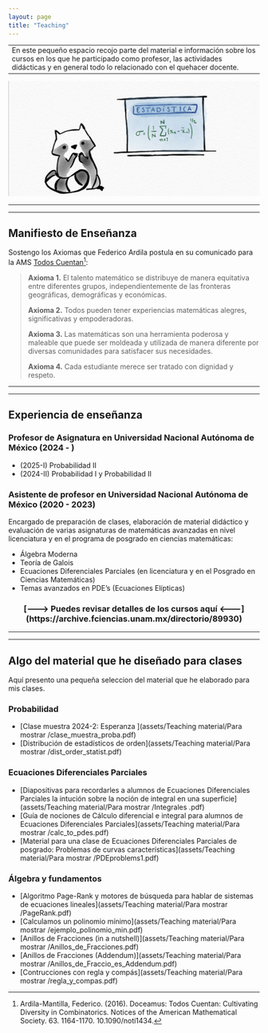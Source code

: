 ```yaml
---
layout: page
title: "Teaching"
---
```


<table><tr><td>En este pequeño espacio recojo parte del material e información sobre los cursos en los que he participado como profesor, las actividades didácticas y en general todo lo relacionado con el quehacer docente. </td></tr></table>

<div style="text-align:center;">
  <img src="/assets/pictures/mapache2.jpeg" alt="math1">
</div>

---
---

## Manifiesto de Enseñanza 

Sostengo los Axiomas que Federico Ardila postula en su comunicado para la AMS  [Todos Cuentan](https://www.ams.org/journals/notices/201610/rnoti-p1164.pdf)[^1]:

> __Axioma 1.__ El talento matemático se distribuye de manera equitativa entre diferentes grupos, independientemente de las fronteras geográficas, demográficas y económicas.
> 
> __Axioma 2.__ Todos pueden tener experiencias matemáticas alegres, significativas y empoderadoras.
> 
> __Axioma 3.__ Las matemáticas son una herramienta poderosa y maleable que puede ser moldeada y utilizada de manera diferente por diversas comunidades para satisfacer sus necesidades.
> 
> __Axioma 4.__ Cada estudiante merece ser tratado con dignidad y respeto.


[^1]: Ardila-Mantilla, Federico. (2016). Doceamus: Todos Cuentan: Cultivating Diversity in Combinatorics. Notices of the American Mathematical Society. 63. 1164-1170. 10.1090/noti1434. 

---
---

## Experiencia de enseñanza 

### Profesor de Asignatura en Universidad Nacional Autónoma de México (2024 - )
- (2025-I) Probabilidad II
- (2024-II) Probabilidad I y Probabilidad II

### Asistente de profesor en Universidad Nacional Autónoma de México (2020 - 2023)

Encargado de preparación de clases, elaboración de material didáctico y evaluación 
de varias asignaturas de matemáticas avanzadas en nivel licenciatura y en el programa de posgrado en ciencias matemáticas:
- Álgebra Moderna
- Teoría de Galois
- Ecuaciones Diferenciales Parciales (en licenciatura y en el Posgrado en Ciencias Matemáticas)
- Temas avanzados en PDE’s (Ecuaciones Elípticas)

 <h3 align="center"> [---> Puedes revisar detalles de los cursos aquí <---](https://archive.fciencias.unam.mx/directorio/89930) </h3>

 

---
---

## Algo del material que he diseñado para clases 
Aquí presento una pequeña seleccion del material que he elaborado para mis clases.

### Probabilidad 

- [Clase muestra 2024-2: Esperanza ](assets/Teaching material/Para mostrar /clase_muestra_proba.pdf)
- [Distribución de estadísticos de orden](assets/Teaching material/Para mostrar /dist_order_statist.pdf)

### Ecuaciones Diferenciales Parciales 

- [Diapositivas para recordarles a alumnos de Ecuaciones Diferenciales Parciales la intución sobre la noción de integral en una superficie](assets/Teaching material/Para mostrar /Integrales .pdf)
- [Guía de nociones de Cálculo diferencial e integral para alumnos de Ecuaciones Diferenciales Parciales](assets/Teaching material/Para mostrar /calc_to_pdes.pdf)
- [Material para una clase de Ecuaciones Diferenciales Parciales de posgrado: Problemas de curvas características](assets/Teaching material/Para mostrar /PDEproblems1.pdf)

### Álgebra y fundamentos
- [Algoritmo Page-Rank y motores de búsqueda para hablar de sistemas de ecuaciones lineales](assets/Teaching material/Para mostrar /PageRank.pdf)
- [Calculamos un polinomio mínimo](assets/Teaching material/Para mostrar /ejemplo_polinomio_min.pdf)
- [Anillos de Fracciones (in a nutshell)](assets/Teaching material/Para mostrar /Anillos_de_Fracciones.pdf)
- [Anillos de Fracciones (Addendum)](assets/Teaching material/Para mostrar /Anillos_de_Fraccio_es_Addendum.pdf)
- [Contrucciones con regla y compás](assets/Teaching material/Para mostrar /regla_y_compas.pdf)









